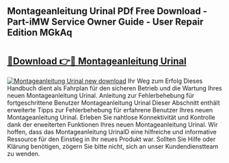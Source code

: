 ## Montageanleitung Urinal PDf Free Download - Part-iMW Service Owner Guide - User Repair Edition MGkAq

# <h2><a href="http://df8jhuw.blite.top/?on=Montageanleitung+Urinal">🔗Download 👉🔴 Montageanleitung Urinal</a></h2>

[![Montageanleitung Urinal new download](https://i.imgur.com/lujVjoI.png)](http://df8jhuw.blite.top/?on=Montageanleitung+Urinal)
Ihr Weg zum Erfolg Dieses Handbuch dient als Fahrplan für den sicheren Betrieb und die Wartung Ihres neuen Montageanleitung Urinal. Anleitung zur Fehlerbehebung für fortgeschrittene Benutzer Montageanleitung Urinal Dieser Abschnitt enthält erweiterte Tipps zur Fehlerbehebung für erfahrene Benutzer Ihres neuen Montageanleitung Urinal. Erleben Sie nahtlose Konnektivität und Kontrolle dank der erweiterten Funktionen Ihres neuen Montageanleitung Urinal. Wir hoffen, dass das Montageanleitung UrinalD eine hilfreiche und informative Ressource für den Einstieg in Ihr neues Produkt war. Sollten Sie Hilfe oder Klärung benötigen, zögern Sie bitte nicht, sich an unser Kundendienstteam zu wenden.
